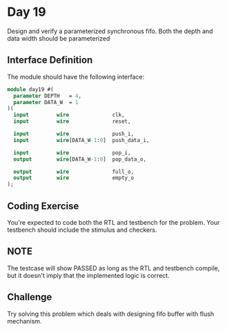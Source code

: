 # Day 19
Design and verify a parameterized synchronous fifo. Both the depth and data width should be parameterized

## Interface Definition
The module should have the following interface:

```SystemVerilog
module day19 #(
  parameter DEPTH   = 4,
  parameter DATA_W  = 1
)(
  input         wire              clk,
  input         wire              reset,

  input         wire              push_i,
  input         wire[DATA_W-1:0]  push_data_i,

  input         wire              pop_i,
  output        wire[DATA_W-1:0]  pop_data_o,

  output        wire              full_o,
  output        wire              empty_o
);
```
## Coding Exercise
You're expected to code both the RTL and testbench for the problem. Your testbench should include the stimulus and checkers.

## NOTE
The testcase will show PASSED as long as the RTL and testbench compile, but it doesn't imply that the implemented logic is correct.

## Challenge
Try solving this problem which deals with designing fifo buffer with flush mechanism.
